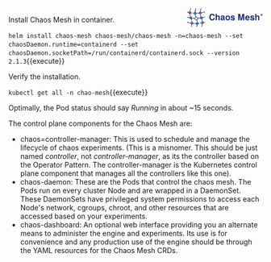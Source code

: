 <img align="right" src="./assets/chaos-mesh.png" width="150">

Install Chaos Mesh in container.

`helm install chaos-mesh chaos-mesh/chaos-mesh -n=chaos-mesh --set chaosDaemon.runtime=containerd --set chaosDaemon.socketPath=/run/containerd/containerd.sock --version 2.1.3`{{execute}}

Verify the installation.

`kubectl get all -n chao-mesh`{{execute}}

Optimally, the Pod status should say _Running_ in about ~15 seconds.

The control plane components for the Chaos Mesh are:

- chaos=controller-manager: This is used to schedule and manage the lifecycle of chaos experiments. (This is a misnomer. This should be just named _controller_, not _controller-manager_, as its the controller based on the Operator Pattern. The controller-manager is the Kubernetes control plane component that manages all the controllers like this one).
- chaos-daemon: These are the Pods that control the chaos mesh. The Pods run on every cluster Node and are wrapped in a DaemonSet. These DaemonSets have privileged system permissions to access each Node's network, cgroups, chroot, and other resources that are accessed based on your experiments.
- chaos-dashboard: An optional web interface providing you an alternate means to administer the engine and experiments. Its use is for convenience and any production use of the engine should be through the YAML resources for the Chaos Mesh CRDs.
